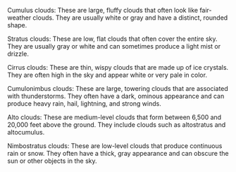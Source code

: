 


Cumulus clouds: These are large, fluffy clouds that often look like fair-weather clouds. They are usually white or gray and have a distinct, rounded shape.

Stratus clouds: These are low, flat clouds that often cover the entire sky. They are usually gray or white and can sometimes produce a light mist or drizzle.

Cirrus clouds: These are thin, wispy clouds that are made up of ice crystals. They are often high in the sky and appear white or very pale in color.

Cumulonimbus clouds: These are large, towering clouds that are associated with thunderstorms. They often have a dark, ominous appearance and can produce heavy rain, hail, lightning, and strong winds.

Alto clouds: These are medium-level clouds that form between 6,500 and 20,000 feet above the ground. They include clouds such as altostratus and altocumulus.

Nimbostratus clouds: These are low-level clouds that produce continuous rain or snow. They often have a thick, gray appearance and can obscure the sun or other objects in the sky.